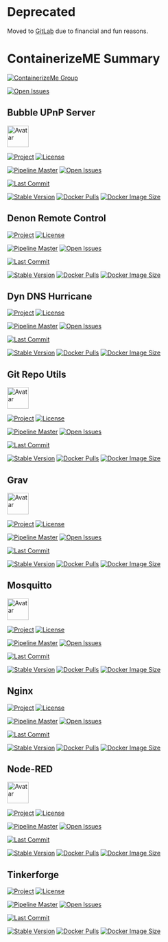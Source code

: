 # Deprecated
Moved to [GitLab](https://gitlab.com/containerizeme) due to financial and fun reasons.

<!--
${PROJECT_NAME}=DenonRemoteControl
${PROJECT_NAME_LINK}=denon-remote-control
${PROJECT_PATH}=containerizeme/multimedia
${PROJECT_ID}=17671273
${IMAGE_NAME}=icebear8/denonservice

[![Project](https://badgen.net/badge/project/${PROJECT_NAME}/orange?icon=gitlab)](https://gitlab.com/${PROJECT_PATH}/-/blob/master/README.md#${PROJECT_NAME_LINK})
[![License](https://img.shields.io/badge/dynamic/json?color=orange&label=license&query=%24.license.name&url=https%3A%2F%2Fgitlab.com%2Fapi%2Fv4%2Fprojects%2F${PROJECT_ID}%3Flicense%3Dtrue)](https://gitlab.com/${PROJECT_PATH}/-/blob/master/LICENSE)

[![Pipeline Master](https://img.shields.io/gitlab/pipeline/${PROJECT_PATH}/master?label=master&logo=gitlab)](https://gitlab.com/${PROJECT_PATH})
[![Open Issues](https://img.shields.io/badge/dynamic/json?color=yellow&logo=gitlab&label=open%20issues&query=%24.statistics.counts.opened&url=https%3A%2F%2Fgitlab.com%2Fapi%2Fv4%2Fprojects%2F${PROJECT_ID}%2Fissues_statistics)](https://gitlab.com/${PROJECT_PATH}/-/issues)

[![Last Commit](https://img.shields.io/badge/dynamic/json?color=green&logo=gitlab&label=last%20commit&query=%24[:1].committed_date&url=https%3A%2F%2Fgitlab.com%2Fapi%2Fv4%2Fprojects%2F${PROJECT_ID}%2Frepository%2Fcommits%3Fbranch%3Dmaster)](https://gitlab.com/${PROJECT_PATH}/-/commits/master)

[![Stable Version](https://img.shields.io/docker/v/${IMAGE_NAME}/stable?color=informational&label=stable&logo=docker)](https://gitlab.com/${PROJECT_PATH}/-/blob/master/CHANGELOG.md#${PROJECT_NAME_LINK})
[![Docker Pulls](https://badgen.net/docker/pulls/${IMAGE_NAME}?icon=docker&label=pulls)](https://hub.docker.com/r/${IMAGE_NAME})
[![Docker Image Size](https://badgen.net/docker/size/${IMAGE_NAME}/stable?icon=docker&label=size)](https://hub.docker.com/r/${IMAGE_NAME})


https://hub.docker.com/r/icebear8/bubbleupnpserver
-->

# ContainerizeME Summary
[![ContainerizeMe Group](https://badgen.net/badge/project/ContainerizeME/orange?icon=gitlab)](https://gitlab.com/containerizeme)

[![Open Issues](https://img.shields.io/badge/dynamic/json?color=yellow&logo=gitlab&label=open%20issues&query=%24.statistics.counts.opened&url=https%3A%2F%2Fgitlab.com%2Fapi%2Fv4%2Fgroups%2F7510761%2Fissues_statistics)](https://gitlab.com/groups/containerizeme/-/issues)


## Bubble UPnP Server
<!--
${PROJECT_NAME}=BubbleUPnPServer
${PROJECT_NAME_LINK}=bubble-upnp-server
${PROJECT_PATH}=containerizeme/multimedia
${PROJECT_ID}=16773971
${IMAGE_NAME}=icebear8/bubbleupnpserver
-->
<img src="https://bubblesoftapps.com/bubbleupnpserver2/bubbleupnp_web_logo.png#center" alt="Avatar" height="50" />

[![Project](https://badgen.net/badge/project/BubbleUPnPServer/orange?icon=gitlab)](https://gitlab.com/containerizeme/multimedia/-/blob/master/README.md#bubble-upnp-server)
[![License](https://img.shields.io/badge/dynamic/json?color=orange&label=license&query=%24.license.name&url=https%3A%2F%2Fgitlab.com%2Fapi%2Fv4%2Fprojects%2F16773971%3Flicense%3Dtrue)](https://gitlab.com/containerizeme/multimedia/-/blob/master/LICENSE)

[![Pipeline Master](https://img.shields.io/gitlab/pipeline/containerizeme/multimedia/master?label=master&logo=gitlab)](https://gitlab.com/containerizeme/multimedia)
[![Open Issues](https://img.shields.io/badge/dynamic/json?color=yellow&logo=gitlab&label=open%20issues&query=%24.statistics.counts.opened&url=https%3A%2F%2Fgitlab.com%2Fapi%2Fv4%2Fprojects%2F16773971%2Fissues_statistics)](https://gitlab.com/containerizeme/multimedia/-/issues)

[![Last Commit](https://img.shields.io/badge/dynamic/json?color=green&logo=gitlab&label=last%20commit&query=%24[:1].committed_date&url=https%3A%2F%2Fgitlab.com%2Fapi%2Fv4%2Fprojects%2F16773971%2Frepository%2Fcommits%3Fbranch%3Dmaster)](https://gitlab.com/containerizeme/grav/-/commits/master)

[![Stable Version](https://img.shields.io/docker/v/icebear8/bubbleupnpserver/stable?color=informational&label=stable&logo=docker)](https://gitlab.com/containerizeme/multimedia/-/blob/master/CHANGELOG.md#bubble-upnp-server)
[![Docker Pulls](https://badgen.net/docker/pulls/icebear8/bubbleupnpserver?icon=docker&label=pulls)](https://hub.docker.com/r/icebear8/bubbleupnpserver)
[![Docker Image Size](https://badgen.net/docker/size/icebear8/bubbleupnpserver/stable?icon=docker&label=size)](https://hub.docker.com/r/icebear8/bubbleupnpserver)

## Denon Remote Control
<!--
${PROJECT_NAME}=DenonRemoteControl
${PROJECT_NAME_LINK}=denon-remote-control
${PROJECT_PATH}=containerizeme/multimedia
${PROJECT_ID}=16773971
${IMAGE_NAME}=icebear8/denonservice
-->
[![Project](https://badgen.net/badge/project/DenonRemoteControl/orange?icon=gitlab)](https://gitlab.com/containerizeme/multimedia/-/blob/master/README.md#denon-remote-control)
[![License](https://img.shields.io/badge/dynamic/json?color=orange&label=license&query=%24.license.name&url=https%3A%2F%2Fgitlab.com%2Fapi%2Fv4%2Fprojects%2F16773971%3Flicense%3Dtrue)](https://gitlab.com/containerizeme/multimedia/-/blob/master/LICENSE)

[![Pipeline Master](https://img.shields.io/gitlab/pipeline/containerizeme/multimedia/master?label=master&logo=gitlab)](https://gitlab.com/containerizeme/multimedia)
[![Open Issues](https://img.shields.io/badge/dynamic/json?color=yellow&logo=gitlab&label=open%20issues&query=%24.statistics.counts.opened&url=https%3A%2F%2Fgitlab.com%2Fapi%2Fv4%2Fprojects%2F16773971%2Fissues_statistics)](https://gitlab.com/containerizeme/multimedia/-/issues)

[![Last Commit](https://img.shields.io/badge/dynamic/json?color=green&logo=gitlab&label=last%20commit&query=%24[:1].committed_date&url=https%3A%2F%2Fgitlab.com%2Fapi%2Fv4%2Fprojects%2F16773971%2Frepository%2Fcommits%3Fbranch%3Dmaster)](https://gitlab.com/containerizeme/multimedia/-/commits/master)

[![Stable Version](https://img.shields.io/docker/v/icebear8/denonservice/stable?color=informational&label=stable&logo=docker)](https://gitlab.com/containerizeme/multimedia/-/blob/master/CHANGELOG.md#denon-remote-control)
[![Docker Pulls](https://badgen.net/docker/pulls/icebear8/denonservice?icon=docker&label=pulls)](https://hub.docker.com/r/icebear8/denonservice)
[![Docker Image Size](https://badgen.net/docker/size/icebear8/denonservice/stable?icon=docker&label=size)](https://hub.docker.com/r/icebear8/denonservice)

## Dyn DNS Hurricane
<!--
${PROJECT_NAME}=DynDNSHurricane
${PROJECT_NAME_LINK}=dynamic-dns-hurricane
${PROJECT_PATH}=containerizeme/webutils
${PROJECT_ID}=17691489
${IMAGE_NAME}=icebear8/ddnshurricane
-->
[![Project](https://badgen.net/badge/project/DynDNSHurricane/orange?icon=gitlab)](https://gitlab.com/containerizeme/webutils/-/blob/master/README.md#dynamic-dns-hurricane)
[![License](https://img.shields.io/badge/dynamic/json?color=orange&label=license&query=%24.license.name&url=https%3A%2F%2Fgitlab.com%2Fapi%2Fv4%2Fprojects%2F17691489%3Flicense%3Dtrue)](https://gitlab.com/containerizeme/webutils/-/blob/master/LICENSE)

[![Pipeline Master](https://img.shields.io/gitlab/pipeline/containerizeme/webutils/master?label=master&logo=gitlab)](https://gitlab.com/containerizeme/webutils)
[![Open Issues](https://img.shields.io/badge/dynamic/json?color=yellow&logo=gitlab&label=open%20issues&query=%24.statistics.counts.opened&url=https%3A%2F%2Fgitlab.com%2Fapi%2Fv4%2Fprojects%2F17691489%2Fissues_statistics)](https://gitlab.com/containerizeme/webutils/-/issues)

[![Last Commit](https://img.shields.io/badge/dynamic/json?color=green&logo=gitlab&label=last%20commit&query=%24[:1].committed_date&url=https%3A%2F%2Fgitlab.com%2Fapi%2Fv4%2Fprojects%2F17691489%2Frepository%2Fcommits%3Fbranch%3Dmaster)](https://gitlab.com/containerizeme/webutils/-/commits/master)

[![Stable Version](https://img.shields.io/docker/v/icebear8/ddnshurricane/stable?color=informational&label=stable&logo=docker)](https://gitlab.com/containerizeme/webutils/-/blob/master/CHANGELOG.md#dynamic-dns-hurricane)
[![Docker Pulls](https://badgen.net/docker/pulls/icebear8/ddnshurricane?icon=docker&label=pulls)](https://hub.docker.com/r/icebear8/ddnshurricane)
[![Docker Image Size](https://badgen.net/docker/size/icebear8/ddnshurricane/stable?icon=docker&label=size)](https://hub.docker.com/r/icebear8/ddnshurricane)

## Git Repo Utils
<!--
${PROJECT_NAME}=GitRepoUtils
${PROJECT_NAME_LINK}=git-repo-utils
${PROJECT_PATH}=containerizeme/utils
${PROJECT_ID}=17716392
${IMAGE_NAME}=icebear8/gitrepoutils
-->
<img src="https://gitlab.com/ponderbear/binaryrepo/-/raw/master/logos/git/Git-Icon-1788C.png" alt="Avatar" height="50" />

[![Project](https://badgen.net/badge/project/GitRepoUtils/orange?icon=gitlab)](https://gitlab.com/containerizeme/utils/-/blob/master/README.md#git-repo-utils)
[![License](https://img.shields.io/badge/dynamic/json?color=orange&label=license&query=%24.license.name&url=https%3A%2F%2Fgitlab.com%2Fapi%2Fv4%2Fprojects%2F17716392%3Flicense%3Dtrue)](https://gitlab.com/containerizeme/utils/-/blob/master/LICENSE)

[![Pipeline Master](https://img.shields.io/gitlab/pipeline/containerizeme/utils/master?label=master&logo=gitlab)](https://gitlab.com/containerizeme/utils)
[![Open Issues](https://img.shields.io/badge/dynamic/json?color=yellow&logo=gitlab&label=open%20issues&query=%24.statistics.counts.opened&url=https%3A%2F%2Fgitlab.com%2Fapi%2Fv4%2Fprojects%2F17716392%2Fissues_statistics)](https://gitlab.com/containerizeme/utils/-/issues)

[![Last Commit](https://img.shields.io/badge/dynamic/json?color=green&logo=gitlab&label=last%20commit&query=%24[:1].committed_date&url=https%3A%2F%2Fgitlab.com%2Fapi%2Fv4%2Fprojects%2F17716392%2Frepository%2Fcommits%3Fbranch%3Dmaster)](https://gitlab.com/containerizeme/utils/-/commits/master)

[![Stable Version](https://img.shields.io/docker/v/icebear8/gitrepoutils/stable?color=informational&label=stable&logo=docker)](https://gitlab.com/containerizeme/utils/-/blob/master/CHANGELOG.md#git-repo-utils)
[![Docker Pulls](https://badgen.net/docker/pulls/icebear8/gitrepoutils?icon=docker&label=pulls)](https://hub.docker.com/r/icebear8/gitrepoutils)
[![Docker Image Size](https://badgen.net/docker/size/icebear8/gitrepoutils/stable?icon=docker&label=size)](https://hub.docker.com/r/icebear8/gitrepoutils)

## Grav
<!--
${PROJECT_NAME}=Grav
${PROJECT_NAME_LINK}=grav
${PROJECT_PATH}=containerizeme/grav
${PROJECT_ID}=17671273
${IMAGE_NAME}=icebear8/grav
-->
<img src="https://assets.gitlab-static.net/uploads/-/system/project/avatar/17671273/grav.png" alt="Avatar" height="50" />

[![Project](https://badgen.net/badge/project/Grav/orange?icon=gitlab)](https://gitlab.com/containerizeme/grav/-/blob/master/README.md#grav)
[![License](https://img.shields.io/badge/dynamic/json?color=orange&label=license&query=%24.license.name&url=https%3A%2F%2Fgitlab.com%2Fapi%2Fv4%2Fprojects%2F17671273%3Flicense%3Dtrue)](https://gitlab.com/containerizeme/grav/-/blob/master/LICENSE)

[![Pipeline Master](https://img.shields.io/gitlab/pipeline/containerizeme/grav/master?label=master&logo=gitlab)](https://gitlab.com/containerizeme/grav)
[![Open Issues](https://img.shields.io/badge/dynamic/json?color=yellow&logo=gitlab&label=open%20issues&query=%24.statistics.counts.opened&url=https%3A%2F%2Fgitlab.com%2Fapi%2Fv4%2Fprojects%2F17671273%2Fissues_statistics)](https://gitlab.com/containerizeme/grav/-/issues)

[![Last Commit](https://img.shields.io/badge/dynamic/json?color=green&logo=gitlab&label=last%20commit&query=%24[:1].committed_date&url=https%3A%2F%2Fgitlab.com%2Fapi%2Fv4%2Fprojects%2F17671273%2Frepository%2Fcommits%3Fbranch%3Dmaster)](https://gitlab.com/containerizeme/grav/-/commits/master)

[![Stable Version](https://img.shields.io/docker/v/icebear8/grav/stable?color=informational&label=stable&logo=docker)](https://gitlab.com/containerizeme/grav/-/blob/master/CHANGELOG.md#grav)
[![Docker Pulls](https://badgen.net/docker/pulls/icebear8/grav?icon=docker&label=pulls)](https://hub.docker.com/r/icebear8/grav)
[![Docker Image Size](https://badgen.net/docker/size/icebear8/grav/stable?icon=docker&label=size)](https://hub.docker.com/r/icebear8/grav)

## Mosquitto
<!--
${PROJECT_NAME}=Mosquitto
${PROJECT_NAME_LINK}=mosquitto
${PROJECT_PATH}=containerizeme/mqtt
${PROJECT_ID}=17642606
${IMAGE_NAME}=icebear8/mosquitto
-->
<img src="https://gitlab.com/ponderbear/binaryrepo/-/raw/master/logos/mosquitto/Eclipse-Mosquitto-logo.png" alt="Avatar" height="50" />

[![Project](https://badgen.net/badge/project/Mosquitto/orange?icon=gitlab)](https://gitlab.com/containerizeme/mqtt/-/blob/master/README.md#mosquitto)
[![License](https://img.shields.io/badge/dynamic/json?color=orange&label=license&query=%24.license.name&url=https%3A%2F%2Fgitlab.com%2Fapi%2Fv4%2Fprojects%2F17642606%3Flicense%3Dtrue)](https://gitlab.com/containerizeme/mqtt/-/blob/master/LICENSE)

[![Pipeline Master](https://img.shields.io/gitlab/pipeline/containerizeme/mqtt/master?label=master&logo=gitlab)](https://gitlab.com/containerizeme/mqtt)
[![Open Issues](https://img.shields.io/badge/dynamic/json?color=yellow&logo=gitlab&label=open%20issues&query=%24.statistics.counts.opened&url=https%3A%2F%2Fgitlab.com%2Fapi%2Fv4%2Fprojects%2F17642606%2Fissues_statistics)](https://gitlab.com/containerizeme/mqtt/-/issues)

[![Last Commit](https://img.shields.io/badge/dynamic/json?color=green&logo=gitlab&label=last%20commit&query=%24[:1].committed_date&url=https%3A%2F%2Fgitlab.com%2Fapi%2Fv4%2Fprojects%2F17642606%2Frepository%2Fcommits%3Fbranch%3Dmaster)](https://gitlab.com/containerizeme/mqtt/-/commits/master)

[![Stable Version](https://img.shields.io/docker/v/icebear8/mosquitto/stable?color=informational&label=stable&logo=docker)](https://gitlab.com/containerizeme/mqtt/-/blob/master/CHANGELOG.md#mosquitto)
[![Docker Pulls](https://badgen.net/docker/pulls/icebear8/mosquitto?icon=docker&label=pulls)](https://hub.docker.com/r/icebear8/mosquitto)
[![Docker Image Size](https://badgen.net/docker/size/icebear8/mosquitto/stable?icon=docker&label=size)](https://hub.docker.com/r/icebear8/mosquitto)

## Nginx
<!--
${PROJECT_NAME}=Nginx
${PROJECT_NAME_LINK}=nginx
${PROJECT_PATH}=containerizeme/webutils
${PROJECT_ID}=17691489
${IMAGE_NAME}=icebear8/nginx
-->
[![Project](https://badgen.net/badge/project/Nginx/orange?icon=gitlab)](https://gitlab.com/containerizeme/webutils/-/blob/master/README.md#nginx)
[![License](https://img.shields.io/badge/dynamic/json?color=orange&label=license&query=%24.license.name&url=https%3A%2F%2Fgitlab.com%2Fapi%2Fv4%2Fprojects%2F17691489%3Flicense%3Dtrue)](https://gitlab.com/containerizeme/webutils/-/blob/master/LICENSE)

[![Pipeline Master](https://img.shields.io/gitlab/pipeline/containerizeme/webutils/master?label=master&logo=gitlab)](https://gitlab.com/containerizeme/webutils)
[![Open Issues](https://img.shields.io/badge/dynamic/json?color=yellow&logo=gitlab&label=open%20issues&query=%24.statistics.counts.opened&url=https%3A%2F%2Fgitlab.com%2Fapi%2Fv4%2Fprojects%2F17691489%2Fissues_statistics)](https://gitlab.com/containerizeme/webutils/-/issues)

[![Last Commit](https://img.shields.io/badge/dynamic/json?color=green&logo=gitlab&label=last%20commit&query=%24[:1].committed_date&url=https%3A%2F%2Fgitlab.com%2Fapi%2Fv4%2Fprojects%2F17691489%2Frepository%2Fcommits%3Fbranch%3Dmaster)](https://gitlab.com/containerizeme/webutils/-/commits/master)

[![Stable Version](https://img.shields.io/docker/v/icebear8/nginx/stable?color=informational&label=stable&logo=docker)](https://gitlab.com/containerizeme/webutils/-/blob/master/CHANGELOG.md#nginx)
[![Docker Pulls](https://badgen.net/docker/pulls/icebear8/nginx?icon=docker&label=pulls)](https://hub.docker.com/r/icebear8/nginx)
[![Docker Image Size](https://badgen.net/docker/size/icebear8/nginx/stable?icon=docker&label=size)](https://hub.docker.com/r/icebear8/nginx)


## Node-RED
<!--
${PROJECT_NAME}=Node-RED
${PROJECT_NAME_LINK}=node-red
${PROJECT_PATH}=containerizeme/nodered
${PROJECT_ID}=17570914
${IMAGE_NAME}=icebear8/nodered
-->
<img src="https://assets.gitlab-static.net/uploads/-/system/project/avatar/17570914/node-red-icon.png" alt="Avatar" height="50" />

[![Project](https://badgen.net/badge/project/Node-RED/orange?icon=gitlab)](https://gitlab.com/containerizeme/nodered/-/blob/master/README.md#node-red)
[![License](https://img.shields.io/badge/dynamic/json?color=orange&label=license&query=%24.license.name&url=https%3A%2F%2Fgitlab.com%2Fapi%2Fv4%2Fprojects%2F17570914%3Flicense%3Dtrue)](https://gitlab.com/containerizeme/nodered/-/blob/master/LICENSE)

[![Pipeline Master](https://img.shields.io/gitlab/pipeline/containerizeme/nodered/master?label=master&logo=gitlab)](https://gitlab.com/containerizeme/nodered)
[![Open Issues](https://img.shields.io/badge/dynamic/json?color=yellow&logo=gitlab&label=open%20issues&query=%24.statistics.counts.opened&url=https%3A%2F%2Fgitlab.com%2Fapi%2Fv4%2Fprojects%2F17570914%2Fissues_statistics)](https://gitlab.com/containerizeme/nodered/-/issues)

[![Last Commit](https://img.shields.io/badge/dynamic/json?color=green&logo=gitlab&label=last%20commit&query=%24[:1].committed_date&url=https%3A%2F%2Fgitlab.com%2Fapi%2Fv4%2Fprojects%2F17570914%2Frepository%2Fcommits%3Fbranch%3Dmaster)](https://gitlab.com/containerizeme/nodered/-/commits/master)

[![Stable Version](https://img.shields.io/docker/v/icebear8/nodered/stable?color=informational&label=stable&logo=docker)](https://gitlab.com/containerizeme/nodered/-/blob/master/CHANGELOG.md#node-red)
[![Docker Pulls](https://badgen.net/docker/pulls/icebear8/nodered?icon=docker&label=pulls)](https://hub.docker.com/r/icebear8/nodered)
[![Docker Image Size](https://badgen.net/docker/size/icebear8/nodered/stable?icon=docker&label=size)](https://hub.docker.com/r/icebear8/nodered)


## Tinkerforge
<!--
${PROJECT_NAME}=Tinkerforge
${PROJECT_NAME_LINK}=tinkerforge
${PROJECT_PATH}=containerizeme/mqtt
${PROJECT_ID}=17642606
${IMAGE_NAME}=icebear8/tinkerforge
-->
[![Project](https://badgen.net/badge/project/Tinkerforge/orange?icon=gitlab)](https://gitlab.com/containerizeme/mqtt/-/blob/master/README.md#tinkerforge)
[![License](https://img.shields.io/badge/dynamic/json?color=orange&label=license&query=%24.license.name&url=https%3A%2F%2Fgitlab.com%2Fapi%2Fv4%2Fprojects%2F17642606%3Flicense%3Dtrue)](https://gitlab.com/containerizeme/mqtt/-/blob/master/LICENSE)

[![Pipeline Master](https://img.shields.io/gitlab/pipeline/containerizeme/mqtt/master?label=master&logo=gitlab)](https://gitlab.com/containerizeme/mqtt)
[![Open Issues](https://img.shields.io/badge/dynamic/json?color=yellow&logo=gitlab&label=open%20issues&query=%24.statistics.counts.opened&url=https%3A%2F%2Fgitlab.com%2Fapi%2Fv4%2Fprojects%2F17642606%2Fissues_statistics)](https://gitlab.com/containerizeme/mqtt/-/issues)

[![Last Commit](https://img.shields.io/badge/dynamic/json?color=green&logo=gitlab&label=last%20commit&query=%24[:1].committed_date&url=https%3A%2F%2Fgitlab.com%2Fapi%2Fv4%2Fprojects%2F17642606%2Frepository%2Fcommits%3Fbranch%3Dmaster)](https://gitlab.com/containerizeme/mqtt/-/commits/master)

[![Stable Version](https://img.shields.io/docker/v/icebear8/tinkerforge/stable?color=informational&label=stable&logo=docker)](https://gitlab.com/containerizeme/mqtt/-/blob/master/CHANGELOG.md#tinkerforge)
[![Docker Pulls](https://badgen.net/docker/pulls/icebear8/tinkerforge?icon=docker&label=pulls)](https://hub.docker.com/r/icebear8/tinkerforge)
[![Docker Image Size](https://badgen.net/docker/size/icebear8/tinkerforge/stable?icon=docker&label=size)](https://hub.docker.com/r/icebear8/tinkerforge)
